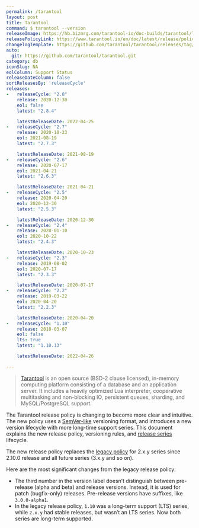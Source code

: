 ```yaml
---
permalink: /tarantool
layout: post
title: Tarantool
command: $ tarantool --version
releaseImage: https://hb.bizmrg.com/tarantool-io/doc-builds/tarantool/latest/images_en/releases_calendar.svg
releasePolicyLink: https://www.tarantool.io/en/doc/latest/release/policy/
changelogTemplate: https://github.com/tarantool/tarantool/releases/tag/__LATEST__
auto:
  git: https://github.com/tarantool/tarantool.git
category: db
iconSlug: NA
eolColumn: Support Status
releaseDateColumn: false
sortReleasesBy: 'releaseCycle'
releases:
-   releaseCycle: "2.8"
    release: 2020-12-30
    eol: false
    latest: "2.8.4"

    latestReleaseDate: 2022-04-25
-   releaseCycle: "2.7"
    release: 2020-10-23
    eol: 2021-08-19
    latest: "2.7.3"

    latestReleaseDate: 2021-08-19
-   releaseCycle: "2.6"
    release: 2020-07-17
    eol: 2021-04-21
    latest: "2.6.3"

    latestReleaseDate: 2021-04-21
-   releaseCycle: "2.5"
    release: 2020-04-20
    eol: 2020-12-30
    latest: "2.5.3"

    latestReleaseDate: 2020-12-30
-   releaseCycle: "2.4"
    release: 2020-01-10
    eol: 2020-10-22
    latest: "2.4.3"

    latestReleaseDate: 2020-10-23
-   releaseCycle: "2.3"
    release: 2019-08-02
    eol: 2020-07-17
    latest: "2.3.3"

    latestReleaseDate: 2020-07-17
-   releaseCycle: "2.2"
    release: 2019-03-22
    eol: 2020-04-20
    latest: "2.2.3"

    latestReleaseDate: 2020-04-20
-   releaseCycle: "1.10"
    release: 2018-03-07
    eol: false
    lts: true
    latest: "1.10.13"

    latestReleaseDate: 2022-04-26

---
```


> [Tarantool](https://www.tarantool.io/) is an open source (BSD-2 clause licensed), in-memory computing platform consisting of a database and an application server. It includes a heavily optimized Lua interpreter, cooperative multitasking and non-blocking IO, persistent queues, sharding, and MySQL/PostgreSQL support.

The Tarantool release policy is changing to become more clear and intuitive. The new policy uses a [SemVer-like](https://semver.org/) versioning format, and introduces a new version lifecycle with more long-time support series. This document explains the new release policy, versioning rules, and [release series](https://www.tarantool.io/en/doc/latest/release/policy/#term-Release-series) lifecycle.

The new release policy replaces the [legacy policy](https://www.tarantool.io/en/doc/latest/release/legacy-policy/) for 2.x.y series since 2.10.0 release and all future series (3.x.y and so on).

Here are the most significant changes from the legacy release policy:

- The third number in the version label doesn’t distinguish between pre-release (alpha and beta) and release versions. Instead, it is used for patch (bugfix-only) releases. Pre-release versions have suffixes, like `3.0.0-alpha1`.
- In the legacy release policy, `1.10` was a long-term support (LTS) series, while `2.x.y` had stable releases, but wasn’t an LTS series. Now both series are long-term supported.
